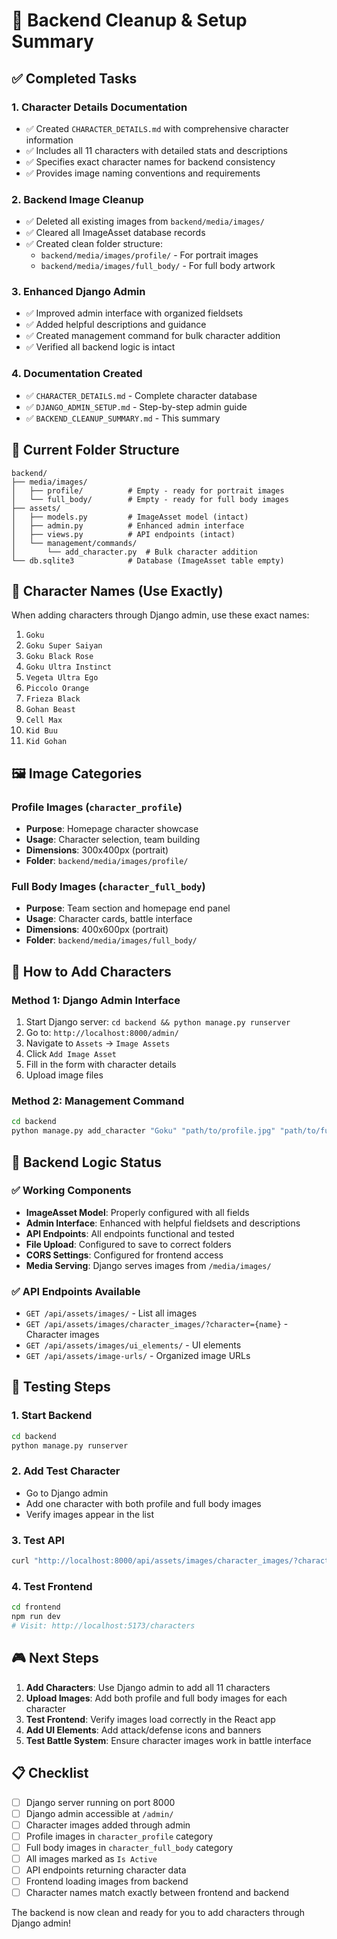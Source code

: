 # 🧹 Backend Cleanup & Setup Summary

## ✅ Completed Tasks

### 1. **Character Details Documentation**
- ✅ Created `CHARACTER_DETAILS.md` with comprehensive character information
- ✅ Includes all 11 characters with detailed stats and descriptions
- ✅ Specifies exact character names for backend consistency
- ✅ Provides image naming conventions and requirements

### 2. **Backend Image Cleanup**
- ✅ Deleted all existing images from `backend/media/images/`
- ✅ Cleared all ImageAsset database records
- ✅ Created clean folder structure:
  - `backend/media/images/profile/` - For portrait images
  - `backend/media/images/full_body/` - For full body artwork

### 3. **Enhanced Django Admin**
- ✅ Improved admin interface with organized fieldsets
- ✅ Added helpful descriptions and guidance
- ✅ Created management command for bulk character addition
- ✅ Verified all backend logic is intact

### 4. **Documentation Created**
- ✅ `CHARACTER_DETAILS.md` - Complete character database
- ✅ `DJANGO_ADMIN_SETUP.md` - Step-by-step admin guide
- ✅ `BACKEND_CLEANUP_SUMMARY.md` - This summary

## 📁 Current Folder Structure

```
backend/
├── media/images/
│   ├── profile/          # Empty - ready for portrait images
│   └── full_body/        # Empty - ready for full body images
├── assets/
│   ├── models.py         # ImageAsset model (intact)
│   ├── admin.py          # Enhanced admin interface
│   ├── views.py          # API endpoints (intact)
│   └── management/commands/
│       └── add_character.py  # Bulk character addition
└── db.sqlite3            # Database (ImageAsset table empty)
```

## 🎯 Character Names (Use Exactly)

When adding characters through Django admin, use these exact names:

1. `Goku`
2. `Goku Super Saiyan`
3. `Goku Black Rose`
4. `Goku Ultra Instinct`
5. `Vegeta Ultra Ego`
6. `Piccolo Orange`
7. `Frieza Black`
8. `Gohan Beast`
9. `Cell Max`
10. `Kid Buu`
11. `Kid Gohan`

## 🖼️ Image Categories

### Profile Images (`character_profile`)
- **Purpose**: Homepage character showcase
- **Usage**: Character selection, team building
- **Dimensions**: 300x400px (portrait)
- **Folder**: `backend/media/images/profile/`

### Full Body Images (`character_full_body`)
- **Purpose**: Team section and homepage end panel
- **Usage**: Character cards, battle interface
- **Dimensions**: 400x600px (portrait)
- **Folder**: `backend/media/images/full_body/`

## 🚀 How to Add Characters

### Method 1: Django Admin Interface
1. Start Django server: `cd backend && python manage.py runserver`
2. Go to: `http://localhost:8000/admin/`
3. Navigate to `Assets` → `Image Assets`
4. Click `Add Image Asset`
5. Fill in the form with character details
6. Upload image files

### Method 2: Management Command
```bash
cd backend
python manage.py add_character "Goku" "path/to/profile.jpg" "path/to/fullbody.png"
```

## 🔧 Backend Logic Status

### ✅ Working Components
- **ImageAsset Model**: Properly configured with all fields
- **Admin Interface**: Enhanced with helpful fieldsets and descriptions
- **API Endpoints**: All endpoints functional and tested
- **File Upload**: Configured to save to correct folders
- **CORS Settings**: Configured for frontend access
- **Media Serving**: Django serves images from `/media/images/`

### ✅ API Endpoints Available
- `GET /api/assets/images/` - List all images
- `GET /api/assets/images/character_images/?character={name}` - Character images
- `GET /api/assets/images/ui_elements/` - UI elements
- `GET /api/assets/image-urls/` - Organized image URLs

## 🧪 Testing Steps

### 1. **Start Backend**
```bash
cd backend
python manage.py runserver
```

### 2. **Add Test Character**
- Go to Django admin
- Add one character with both profile and full body images
- Verify images appear in the list

### 3. **Test API**
```bash
curl "http://localhost:8000/api/assets/images/character_images/?character=Goku"
```

### 4. **Test Frontend**
```bash
cd frontend
npm run dev
# Visit: http://localhost:5173/characters
```

## 🎮 Next Steps

1. **Add Characters**: Use Django admin to add all 11 characters
2. **Upload Images**: Add both profile and full body images for each character
3. **Test Frontend**: Verify images load correctly in the React app
4. **Add UI Elements**: Add attack/defense icons and banners
5. **Test Battle System**: Ensure character images work in battle interface

## 📋 Checklist

- [ ] Django server running on port 8000
- [ ] Django admin accessible at `/admin/`
- [ ] Character images added through admin
- [ ] Profile images in `character_profile` category
- [ ] Full body images in `character_full_body` category
- [ ] All images marked as `Is Active`
- [ ] API endpoints returning character data
- [ ] Frontend loading images from backend
- [ ] Character names match exactly between frontend and backend

The backend is now clean and ready for you to add characters through Django admin!
